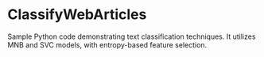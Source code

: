 # ClassifyWebArticles
Sample Python code demonstrating text classification techniques. It utilizes MNB and SVC models, with entropy-based feature selection.

